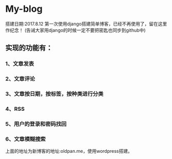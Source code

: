 # My-blog
搭建日期:2017.8.12
第一次使用django搭建简单博客，已经不再使用了，留在这里作纪念！
(告诫大家用django的时候一定不要把密匙也同步到github中)
## 实现的功能有：
### 1、文章发表
### 2、文章评论
### 3、文章按日期，按标签，按种类进行分类
### 4、RSS
### 5、用户的登录和密码找回
### 6、文章模糊搜索

上面的地址为新博客的地址:oldpan.me，使用wordpress搭建。



